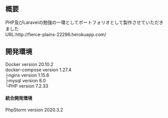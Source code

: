 <h2> 概要</h2>
PHP及びLaravelの勉強の一環としてポートフォリオとして製作させていただきました<br>
URL:http://fierce-plains-22296.herokuapp.com/
<h2>開発環境</h2> 
Docker version 20.10.2<br>
docker-compose version 1.27.4<br>
├nginx version 1.15.6<br>
├mysql version 8.0<br>
└PHP version 7.2.33<br>
<h4>統合開発環境</h4>
PhpStorm version 2020.3.2<br>
<br>
